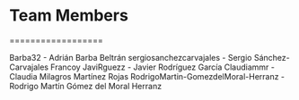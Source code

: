 # Team Members
==================

Barba32 - Adrián Barba Beltrán 
sergiosanchezcarvajales - Sergio Sánchez-Carvajales Francoy
JaviRguezz - Javier Rodríguez García
Claudiammr - Claudia Milagros Martínez Rojas
RodrigoMartin-GomezdelMoral-Herranz - Rodrigo Martín Gómez del Moral Herranz